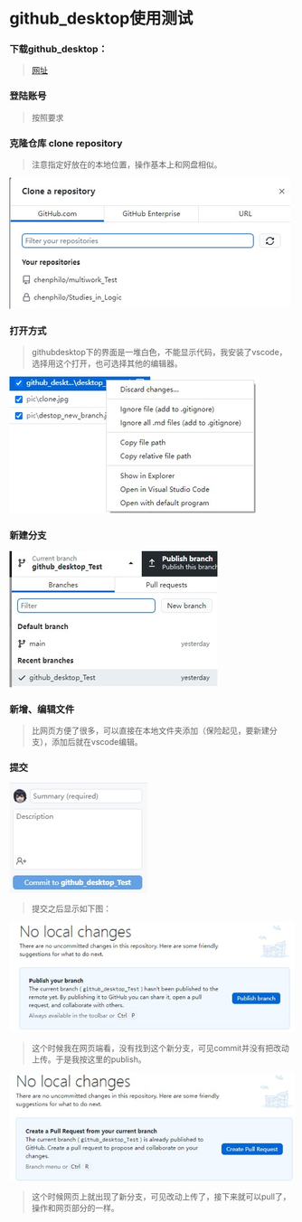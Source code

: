 # github_desktop使用测试

### 下载github_desktop：

> [网址](https://desktop.github.com/)

### 登陆账号

> 按照要求

### 克隆仓库 clone repository

> 注意指定好放在的本地位置，操作基本上和网盘相似。

![image](pic/clone.jpg)

### 打开方式

> githubdesktop下的界面是一堆白色，不能显示代码，我安装了vscode，选择用这个打开，也可选择其他的编辑器。

![image](pic/desktop_vscode.jpg)

### 新建分支

![image](pic/destop_new_branch.jpg)

### 新增、编辑文件

> 比网页方便了很多，可以直接在本地文件夹添加（保险起见，要新建分支），添加后就在vscode编辑。

### 提交

![image](pic/destop_commit.jpg)

> 提交之后显示如下图：

![image](pic/desktop_publish.jpg)

> 这个时候我在网页端看，没有找到这个新分支，可见commit并没有把改动上传。于是我按这里的publish。

![image](pic/desktop_pull_request.jpg)

> 这个时候网页上就出现了新分支，可见改动上传了，接下来就可以pull了，操作和网页部分的一样。